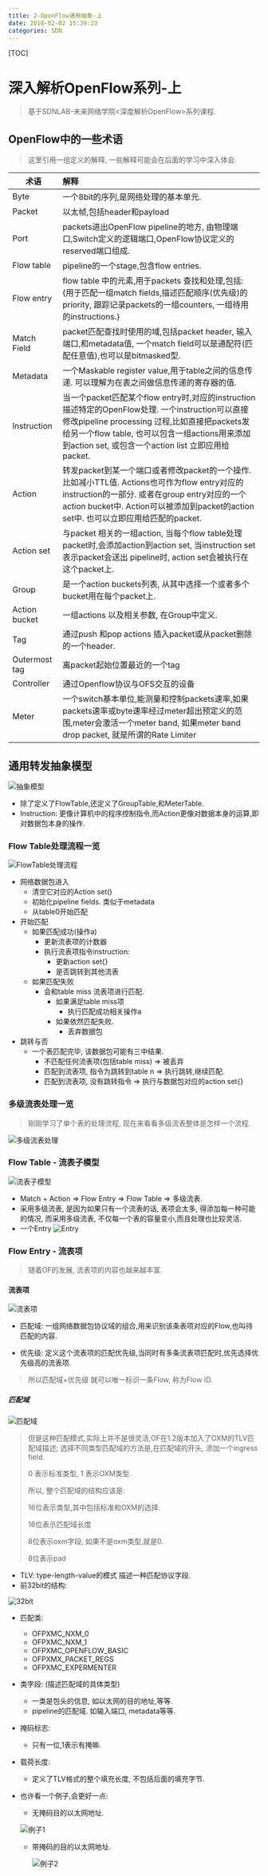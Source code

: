 ```yaml
---
title: 2-OpenFlow通用抽象-上
date: 2018-02-02 15:39:23
categories: SDN
---
```


[TOC]



# 深入解析OpenFlow系列-上

> 基于SDNLAB-未来网络学院<深度解析OpenFlow>系列课程.

## OpenFlow中的一些术语

> 这里引用一组定义的解释, 一些解释可能会在后面的学习中深入体会.

| 术语            | 解释                                       |
| ------------- | :--------------------------------------- |
| Byte          | 一个8bit的序列,是网络处理的基本单元.                    |
| Packet        | 以太帧,包括header和payload                     |
| Port          | packets进出OpenFlow pipeline的地方, 由物理端口,Switch定义的逻辑端口,OpenFlow协议定义的reserved端口组成. |
| Flow table    | pipeline的一个stage,包含flow entries.         |
| Flow entry    | flow table 中的元素,用于packets 查找和处理,包括: {用于匹配一组match fields,描述匹配顺序(优先级)的priority, 跟踪记录packets的一组counters, 一组待用的instructions.} |
| Match Field   | packet匹配查找时使用的域,包括packet header, 输入端口,和metadata值, 一个match field可以是通配符(匹配任意值),也可以是bitmasked型. |
| Metadata      | 一个Maskable register value,用于table之间的信息传递. 可以理解为在表之间做信息传递的寄存器的值. |
| Instruction   | 当一个packet匹配某个flow entry时,对应的instruction描述特定的OpenFlow处理. 一个instruction可以直接修改pipeline processing 过程,比如直接把packets发给另一个flow table, 也可以包含一组actions用来添加到action set, 或包含一个action list 立即应用给packet. |
| Action        | 转发packet到某一个端口或者修改packet的一个操作. 比如减小TTL值. Actions也可作为flow entry对应的instruction的一部分. 或者在group entry对应的一个action bucket中. Action可以被添加到packet的action set中. 也可以立即应用给匹配的packet. |
| Action set    | 与packet 相关的一组action, 当每个flow table处理packet时,会添加action到action set, 当instruction set 表示packet会送出 pipeline时, action set会被执行在这个packet上. |
| Group         | 是一个action buckets列表, 从其中选择一个或者多个bucket用在每个packet上. |
| Action bucket | 一组actions 以及相关参数, 在Group中定义.             |
| Tag           | 通过push 和pop actions 插入packet或从packet删除的一个header. |
| Outermost tag | 离packet起始位置最近的一个tag                      |
| Controller    | 通过Openflow协议与OFS交互的设备                    |
| Meter         | 一个switch基本单位,能测量和控制packets速率,如果packets速率或byte速率经过meter超出预定义的范围,meter会激活一个meter band, 如果meter band drop packet, 就是所谓的Rate Limiter |



##  通用转发抽象模型

![抽象模型](/img/抽象模型.png)

* 除了定义了FlowTable,还定义了GroupTable,和MeterTable.
* Instruction: 更像计算机中的程序控制指令,而Action更像对数据本身的运算,即对数据包本身的操作.

###  Flow Table处理流程一览

![FlowTable处理流程](/img/FlowTable处理流程.png)

* 网络数据包进入
  * 清空它对应的Action set()
  * 初始化pipeline fields. 类似于metadata
  * 从table0开始匹配
* 开始匹配
  * 如果匹配成功(操作a)
    * 更新流表项的计数器
    * 执行流表项指令instruction:
      * 更新action set{}
      * 是否跳转到其他流表
  * 如果匹配失败
    * 会和table miss 流表项进行匹配. 
      * 如果满足table miss项
        * 执行匹配成功相关操作a
      * 如果依然匹配失败.
        * 丢弃数据包
* 跳转与否
  * 一个表匹配完毕, 该数据包可能有三中结果. 
    * 不匹配任何流表项(包括table miss) => 被丢弃
    * 匹配到流表项, 指令为跳转到table n => 执行跳转,继续匹配.
    * 匹配到流表项, 没有跳转指令 => 执行与数据包对应的action set{}

### 多级流表处理一览

> 刚刚学习了单个表的处理流程, 现在来看看多级流表整体是怎样一个流程.

![多级流表处理](/img/多级流表处理.png)

### Flow Table - 流表子模型

![流表子模型](/img/流表子模型.png)

* Match + Action => Flow Entry => Flow Table => 多级流表.
* 采用多级流表, 是因为如果只有一个流表的话, 表项会太多, 得添加每一种可能的情况, 而采用多级流表, 不仅每一个表的容量变小,而且处理也比较灵活.
* 一个Entry
  ![Entry](/img/entry.png)

### Flow Entry - 流表项

> 随着OF的发展, 流表项的内容也越来越丰富. 

#### 流表项

![流表项](/img/流表项.png)

* 匹配域: 一组网络数据包协议域的组合,用来识别该条表项对应的Flow,也叫待匹配的内容.


* 优先级: 定义这个流表项的匹配优先级,当同时有多条流表项匹配时,优先选择优先级高的流表项.

> 所以匹配域+优先级 就可以唯一标识一条Flow, 称为Flow ID.

##### 匹配域

![匹配域](/img/匹配域.png)

> 但是这种匹配模式,实际上并不是很灵活,OF在1.2版本加入了OXM的TLV匹配域描述;  选择不同类型匹配域的方法是,在匹配域的开头, 添加一个ingress field.
>
> 0 表示标准类型, 1 表示OXM类型. 
>
> 所以, 整个匹配域的结构应该是:
>
> 16位表示类型,其中包括标准和OXM的选择.
>
> 16位表示匹配域长度
>
> 8位表示oxm字段, 如果不是oxm类型,就是0.
>
> 8位表示pad

* TLV:  type-length-value的模式 描述一种匹配协议字段.
* 前32bit的结构:

![32bit](/img/32bit.png)

* 匹配类:
  * OFPXMC_NXM_0
  * OFPXMC_NXM_1
  * OFPXMC_OPENFLOW_BASIC
  * OFPXMX_PACKET_REGS
  * OFPXMC_EXPERMENTER

* 类字段: (描述匹配域的具体类型)

  * 一类是包头的信息, 如以太网的目的地址,等等.
  * pipeline的匹配域.  如输入端口, metadata等等.

* 掩码标志:

  * 只有一位,1表示有掩嘛.

* 载荷长度:

  * 定义了TLV格式的整个填充长度, 不包括后面的填充字节.

* 也许看一个例子,会更好一点:

  * 无掩码目的以太网地址.

  ![例子1](/img/例子1.png)

  * 带掩码的目的以太网地址.

    ![例子2](/img/例子2.png)

